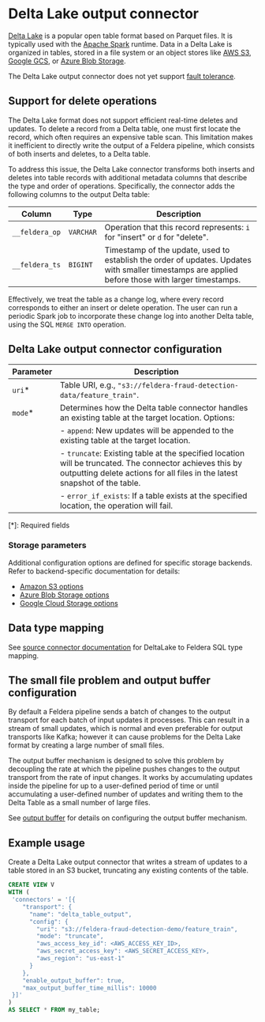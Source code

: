 # Delta Lake output connector

[Delta Lake](https://delta.io/) is a popular open table format based on Parquet files.
It is typically used with the [Apache Spark](https://spark.apache.org/) runtime.
Data in a Delta Lake is organized in tables, stored in
a file system or an object stores like [AWS S3](https://aws.amazon.com/s3/),
[Google GCS](https://cloud.google.com/storage), or
[Azure Blob Storage](https://azure.microsoft.com/en-us/products/storage/blobs).

The Delta Lake output connector does not yet support [fault
tolerance](..#fault-tolerance).

## Support for delete operations

The Delta Lake format does not support efficient real-time deletes and updates.
To delete a record from a Delta table, one must first locate the record, which
often requires an expensive table scan. This limitation makes it inefficient to
directly write the output of a Feldera pipeline, which consists of both inserts
and deletes, to a Delta table.

To address this issue, the Delta Lake connector transforms both inserts and deletes
into table records with additional metadata columns that describe the type and order
of operations. Specifically, the connector adds the following columns to the output
Delta table:

| Column         | Type      | Description                                                                   |
|----------------|-----------|-------------------------------------------------------------------------------|
| `__feldera_op` | `VARCHAR` | Operation that this record represents: `i` for "insert" or `d` for "delete".  |
| `__feldera_ts` | `BIGINT`  | Timestamp of the update, used to establish the order of updates. Updates with smaller timestamps are applied before those with larger timestamps. |

Effectively, we treat the table as a change log, where every record corresponds to
either an insert or delete operation. The user can run a periodic Spark job to
incorporate these change log into another Delta table, using the SQL `MERGE INTO` operation.

## Delta Lake output connector configuration

| Parameter  | Description |
|------------|------------|
| `uri`*     | Table URI, e.g., `"s3://feldera-fraud-detection-data/feature_train"`. |
| `mode`*    | Determines how the Delta table connector handles an existing table at the target location. Options: |
|            | - `append`: New updates will be appended to the existing table at the target location. |
|            | - `truncate`: Existing table at the specified location will be truncated. The connector achieves this by outputting delete actions for all files in the latest snapshot of the table. |
|            | - `error_if_exists`: If a table exists at the specified location, the operation will fail. |

[*]: Required fields

### Storage parameters

Additional configuration options are defined for specific storage backends.  Refer to
backend-specific documentation for details:

* [Amazon S3 options](https://docs.rs/object_store/latest/object_store/aws/enum.AmazonS3ConfigKey.html)
* [Azure Blob Storage options](https://docs.rs/object_store/latest/object_store/azure/enum.AzureConfigKey.html)
* [Google Cloud Storage options](https://docs.rs/object_store/latest/object_store/gcp/enum.GoogleConfigKey.html)

## Data type mapping

See [source connector documentation](/connectors/sources/delta/#data-type-mapping) for DeltaLake to Feldera SQL
type mapping.

## The small file problem and output buffer configuration

By default a Feldera pipeline sends a batch of changes to the output transport
for each batch of input updates it processes.  This can result in a stream of
small updates, which is normal and even preferable for output transports like
Kafka; however it can cause problems for the Delta Lake format by creating a large
number of small files.

The output buffer mechanism is designed to solve this problem by decoupling the
rate at which the pipeline pushes changes to the output transport from the rate
of input changes.  It works by accumulating updates inside the pipeline
for up to a user-defined period of time or until accumulating a user-defined number
of updates and writing them to the Delta Table as a small number of large files.

See [output buffer](/connectors#configuring-the-output-buffer) for details on configuring the output buffer mechanism.

## Example usage

Create a Delta Lake output connector that writes a stream of updates to a table
stored in an S3 bucket, truncating any existing contents of the table.

```sql
CREATE VIEW V
WITH (
 'connectors' = '[{
    "transport": {
      "name": "delta_table_output",
      "config": {
        "uri": "s3://feldera-fraud-detection-demo/feature_train",
        "mode": "truncate",
        "aws_access_key_id": <AWS_ACCESS_KEY_ID>,
        "aws_secret_access_key": <AWS_SECRET_ACCESS_KEY>,
        "aws_region": "us-east-1"
      }
    },
    "enable_output_buffer": true,
    "max_output_buffer_time_millis": 10000
 }]'
)
AS SELECT * FROM my_table;
```
